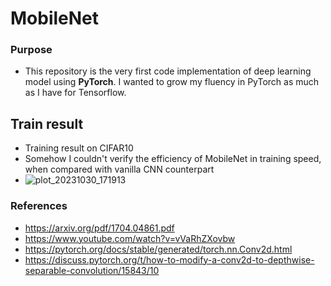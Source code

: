 # MobileNet

### Purpose
- This repository is the very first code implementation of deep learning model using **PyTorch**. I wanted to grow my fluency in PyTorch as much as I have for Tensorflow.

## Train result
- Training result on CIFAR10
- Somehow I couldn't verify the efficiency of MobileNet in training speed, when compared with vanilla CNN counterpart
- ![plot_20231030_171913](https://github.com/Foundsheep/mobilenet/assets/92705171/575fc3c5-467e-4963-b7b7-c8d44fdc5309)


### References
- https://arxiv.org/pdf/1704.04861.pdf
- https://www.youtube.com/watch?v=vVaRhZXovbw
- https://pytorch.org/docs/stable/generated/torch.nn.Conv2d.html
- https://discuss.pytorch.org/t/how-to-modify-a-conv2d-to-depthwise-separable-convolution/15843/10
